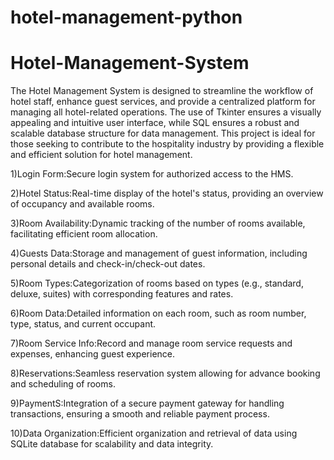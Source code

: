 # hotel-management-python
# Hotel-Management-System
The Hotel Management System is designed to streamline the workflow of hotel staff, 
enhance guest services, and provide a centralized platform for managing all hotel-related
operations. The use of Tkinter ensures a visually appealing and intuitive user interface, 
while SQL ensures a robust and scalable database structure for data management.
This project is ideal for those seeking to contribute to the hospitality industry by 
providing a flexible and efficient solution for hotel management.

1)Login Form:Secure login system for authorized access to the HMS.

2)Hotel Status:Real-time display of the hotel's status, providing an overview of occupancy and available rooms.

3)Room Availability:Dynamic tracking of the number of rooms available, facilitating efficient room allocation.

4)Guests Data:Storage and management of guest information, including personal details and check-in/check-out dates.

5)Room Types:Categorization of rooms based on types (e.g., standard, deluxe, suites) with corresponding features and rates.

6)Room Data:Detailed information on each room, such as room number, type, status, and current occupant.

7)Room Service Info:Record and manage room service requests and expenses, enhancing guest experience.

8)Reservations:Seamless reservation system allowing for advance booking and scheduling of rooms.

9)PaymentS:Integration of a secure payment gateway for handling transactions, ensuring a smooth and reliable payment process.

10)Data Organization:Efficient organization and retrieval of data using SQLite database for scalability and data integrity.




